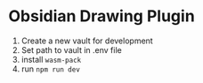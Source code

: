 # Obsidian Drawing Plugin

1. Create a new vault for development
2. Set path to vault in .env file
3. install `wasm-pack`
4. run `npm run dev`
